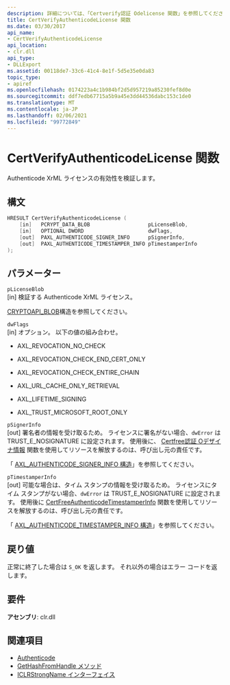 ```yaml
---
description: 詳細については、「Certverify認証 Odelicense 関数」を参照してください。
title: CertVerifyAuthenticodeLicense 関数
ms.date: 03/30/2017
api_name:
- CertVerifyAuthenticodeLicense
api_location:
- clr.dll
api_type:
- DLLExport
ms.assetid: 00118de7-33c6-41c4-8e1f-5d5e35e0da83
topic_type:
- apiref
ms.openlocfilehash: 0174223a4c1b984bf2d5d957219a85230fef8d0e
ms.sourcegitcommit: ddf7edb67715a5b9a45e3dd44536dabc153c1de0
ms.translationtype: MT
ms.contentlocale: ja-JP
ms.lasthandoff: 02/06/2021
ms.locfileid: "99772849"
---
```

# <a name="certverifyauthenticodelicense-function"></a>CertVerifyAuthenticodeLicense 関数

Authenticode XrML ライセンスの有効性を検証します。

## <a name="syntax"></a>構文

```cpp
HRESULT CertVerifyAuthenticodeLicense (
    [in]   PCRYPT_DATA_BLOB                   pLicenseBlob,
    [in]   OPTIONAL DWORD                     dwFlags,
    [out]  PAXL_AUTHENTICODE_SIGNER_INFO      pSignerInfo,
    [out]  PAXL_AUTHENTICODE_TIMESTAMPER_INFO pTimestamperInfo
);
```

## <a name="parameters"></a>パラメーター

 `pLicenseBlob`\
 [in] 検証する Authenticode XrML ライセンス。

 [CRYPTOAPI_BLOB](/windows/win32/api/dpapi/ns-dpapi-crypt_integer_blob)構造を参照してください。

 `dwFlags`\
 [in] オプション。 以下の値の組み合わせ。

- AXL_REVOCATION_NO_CHECK

- AXL_REVOCATION_CHECK_END_CERT_ONLY

- AXL_REVOCATION_CHECK_ENTIRE_CHAIN

- AXL_URL_CACHE_ONLY_RETRIEVAL

- AXL_LIFETIME_SIGNING

- AXL_TRUST_MICROSOFT_ROOT_ONLY

 `pSignerInfo`\
 [out] 署名者の情報を受け取るため。 ライセンスに署名がない場合、`dwError` は TRUST_E_NOSIGNATURE に設定されます。 使用後に、 [Certfree認証 Oデザイナ情報](certfreeauthenticodesignerinfo-function.md) 関数を使用してリソースを解放するのは、呼び出し元の責任です。

 「 [AXL_AUTHENTICODE_SIGNER_INFO 構造](axl-authenticode-signer-info-structure.md)」を参照してください。

 `pTimestamperInfo`\
 [out] 可能な場合は、タイム スタンプの情報を受け取るため。 ライセンスにタイム スタンプがない場合、`dwError` は TRUST_E_NOSIGNATURE に設定されます。 使用後に [CertFreeAuthenticodeTimestamperInfo](certfreeauthenticodetimestamperinfo-function.md) 関数を使用してリソースを解放するのは、呼び出し元の責任です。

 「 [AXL_AUTHENTICODE_TIMESTAMPER_INFO 構造](axl-authenticode-timestamper-info-structure.md)」を参照してください。

## <a name="return-value"></a>戻り値

 正常に終了した場合は `S_OK` を返します。 それ以外の場合はエラー コードを返します。

## <a name="requirements"></a>要件

**アセンブリ**: clr.dll

## <a name="see-also"></a>関連項目

- [Authenticode](index.md)
- [GetHashFromHandle メソッド](../hosting/iclrstrongname-gethashfromhandle-method.md)
- [ICLRStrongName インターフェイス](../hosting/iclrstrongname-interface.md)
